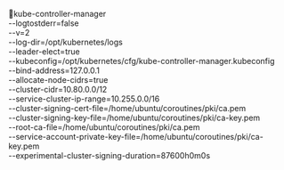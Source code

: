 kube-controller-manager \
--logtostderr=false \
--v=2 \
--log-dir=/opt/kubernetes/logs \
--leader-elect=true \
--kubeconfig=/opt/kubernetes/cfg/kube-controller-manager.kubeconfig \
--bind-address=127.0.0.1 \
--allocate-node-cidrs=true \
--cluster-cidr=10.80.0.0/12 \
--service-cluster-ip-range=10.255.0.0/16 \
--cluster-signing-cert-file=/home/ubuntu/coroutines/pki/ca.pem \
--cluster-signing-key-file=/home/ubuntu/coroutines/pki/ca-key.pem \
--root-ca-file=/home/ubuntu/coroutines/pki/ca.pem \
--service-account-private-key-file=/home/ubuntu/coroutines/pki/ca-key.pem \
--experimental-cluster-signing-duration=87600h0m0s